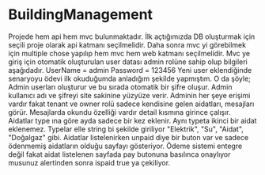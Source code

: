 # BuildingManagement

Projede hem api hem mvc bulunmaktadır.
İlk açtığımızda DB oluşturmak için seçili proje olarak api katmanı seçilmelidir.
Daha sonra mvc yi görebilmek için multiple chose yapılıp hem mvc hem web katmanı seçilmelidir.
Mvc ye giriş için otomatik oluşturulan user datası admin rolüne sahip olup bilgileri aşağıdadır.
UserName = admin
Password = 123456
Yeni user eklendiğinde senaryoyu ödevi ilk okuduğumda anladığım şekilde yapmıştım. O da şöyle; Admin userları oluşturur ve bu sırada otomatik bir şifre oluşur. Admin kullanıcı adı ve şifreyi site sakinine yüzyüze verir. 
Adminin her şeye erişimi vardır fakat tenant ve owner rolü sadece kendisine gelen aidatları, mesajları görür.
Mesajlarda okundu özelliği vardır detail kısmına girince çalışır.
Aidatlar type ına göre ayda sadece bir kez eklenir. Aynı typeta ikinci bir aidat eklenemez. Typelar elle string bi şekilde giriliyor "Elektrik", "Su", "Aidat", "Doğalgaz" gibi.
Aidatlar listelenirken unpaid diye bir buton var ve sadece ödenmemiş aidatların olduğu sayfayı gösteriyor.
Ödeme sistemi entegre değil fakat aidat listelenen sayfada pay butonuna basılınca onaylıyor musunuz alertinden sonra ispaid true ya çekiliyor. 
